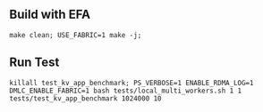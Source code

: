 ## Build with EFA
```
make clean; USE_FABRIC=1 make -j;
```

## Run Test
```
killall test_kv_app_benchmark; PS_VERBOSE=1 ENABLE_RDMA_LOG=1 DMLC_ENABLE_FABRIC=1 bash tests/local_multi_workers.sh 1 1 tests/test_kv_app_benchmark 1024000 10
```
